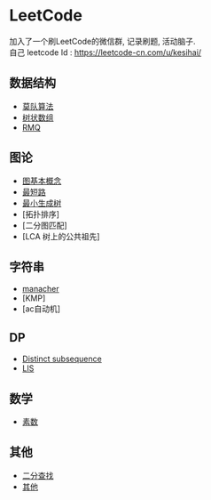 # LeetCode

加入了一个刷LeetCode的微信群, 记录刷题, 活动脑子.  
自己 leetcode Id : https://leetcode-cn.com/u/kesihai/

## 数据结构
+ [莫队算法](src/main/resources/datastruct/莫队算法.md)
+ [树状数组](src/main/resources/datastruct/树状数组.md)
+ [RMQ](src/main/resources/datastruct/RMQ.md)

## 图论
+ [图基本概念](./src/main/resources/graph/基础概念.md)
+ [最短路](./src/main/resources/graph/最短路.md)
+ [最小生成树](./src/main/resources/graph/最小生成树.md)
+ [拓扑排序]
+ [二分图匹配]
+ [LCA 树上的公共祖先]

## 字符串
+ [manacher](./src/main/resources/characher/manacher.md)
+ [KMP]
+ [ac自动机]

## DP
+ [Distinct subsequence](./src/main/resources/dp/DistinctSequence.md)
+ [LIS](./src/main/resources/dp/LIS.md)

## 数学
+ [素数](./src/main/resources/math/素数.md)

## 其他
+ [二分查找](./src/main/resources/other/二分查找.md)
+ [其他](./src/main/resources/other/其他.md)



